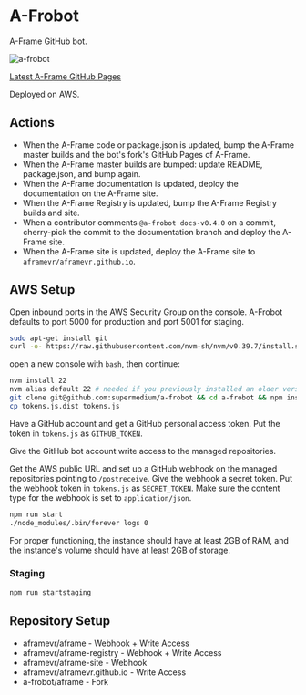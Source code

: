 # A-Frobot

A-Frame GitHub bot.

![a-frobot](https://avatars0.githubusercontent.com/u/24716791?v=3&s=460)

[Latest A-Frame GitHub Pages](https://a-frobot.github.io/aframe/)

Deployed on AWS.

## Actions

- When the A-Frame code or package.json is updated, bump the A-Frame master
  builds and the bot's fork's GitHub Pages of A-Frame.
- When the A-Frame master builds are bumped: update README, package.json, and bump again.
- When the A-Frame documentation is updated, deploy the documentation on the A-Frame site.
- When the A-Frame Registry is updated, bump the A-Frame Registry builds and site.
- When a contributor comments `@a-frobot docs-v0.4.0` on a commit, cherry-pick
  the commit to the documentation branch and deploy the A-Frame site.
- When the A-Frame site is updated, deploy the A-Frame site to `aframevr/aframevr.github.io`.

## AWS Setup

Open inbound ports in the AWS Security Group on the console. A-Frobot defaults
to port 5000 for production and port 5001 for staging.

```sh
sudo apt-get install git
curl -o- https://raw.githubusercontent.com/nvm-sh/nvm/v0.39.7/install.sh | bash
```
open a new console with `bash`, then continue:

```sh
nvm install 22
nvm alias default 22 # needed if you previously installed an older version
git clone git@github.com:supermedium/a-frobot && cd a-frobot && npm install
cp tokens.js.dist tokens.js
```

Have a GitHub account and get a GitHub personal access token. Put the token
in `tokens.js` as `GITHUB_TOKEN`.

Give the GitHub bot account write access to the managed repositories.

Get the AWS public URL and set up a GitHub webhook on the managed repositories
pointing to `/postreceive`. Give the webhook a secret token. Put the webhook
token in `tokens.js` as `SECRET_TOKEN`. Make sure the content type for the
webhook is set to `application/json`.

```sh
npm run start
./node_modules/.bin/forever logs 0
```

For proper functioning, the instance should have at least 2GB of RAM, and the
instance's volume should have at least 2GB of storage.

### Staging

```sh
npm run startstaging
```

## Repository Setup

- aframevr/aframe - Webhook + Write Access
- aframevr/aframe-registry - Webhook + Write Access
- aframevr/aframe-site - Webhook
- aframevr/aframevr.github.io - Write Access
- a-frobot/aframe - Fork
